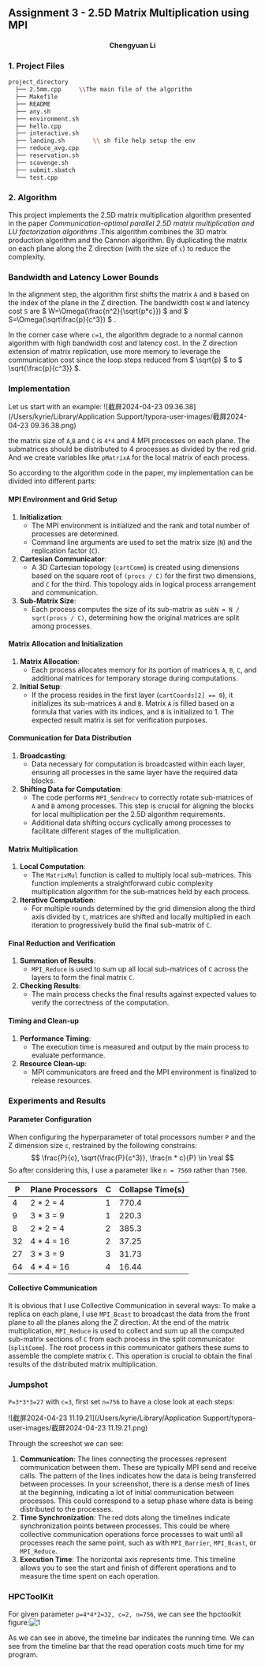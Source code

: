 ## Assignment 3 - 2.5D Matrix Multiplication using MPI

#### <center>Chengyuan Li</center>

### 1. Project Files

```bash
project_directory
  ├── 2.5mm.cpp     \\The main file of the algorithm
  ├── Makefile			
  ├── README				
  ├── any.sh					
  ├── environment.sh
  ├── hello.cpp
  ├── interactive.sh
  ├── landing.sh		\\ sh file help setup the env
  ├── reduce_avg.cpp
  ├── reservation.sh
  ├── scavenge.sh
  ├── submit.sbatch
  └── test.cpp
```

### 2. Algorithm

This project implements the 2.5D matrix multiplication algorithm presented in the paper *Communication-optimal parallel 2.5D matrix multiplication and LU factorization algorithms* .This algorithm combines the 3D matrix production algorithm and the Cannon algorithm. By duplicating the matrix on each plane along the Z direction (with the size of `c`) to reduce the complexity.

### Bandwidth and Latency Lower Bounds

In the alignment step, the algorithm first shifts the matrix `A` and `B` based on the index of the plane in the Z direction. The bandwidth cost `W` and latency cost `S` are $ W=\Omega(\frac{n^2}{\sqrt{p*c}}) $ and $ S=\Omega(\sqrt\frac{p}{c^3}) $ .

In the corner case where `c=1`, the algorithm degrade to a normal cannon algorithm with high bandwidth cost and latency cost. In the Z direction extension of matrix replication, use more memory to leverage the communication cost since the loop steps reduced from $ \sqrt{p} $ to $ \sqrt{\frac{p}{c^3}} $.

### Implementation

Let us start with an example: ![截屏2024-04-23 09.36.38](/Users/kyrie/Library/Application Support/typora-user-images/截屏2024-04-23 09.36.38.png)

the matrix size of `A`,`B` and `C` is `4*4` and 4 MPI processes on each plane. The submatrices should be distributed to 4 processes as divided by the red grid. And we create variables like `pMatrixA` for the local matrix of each process.

So according to the algorithm code in the paper, my implementation can be divided into different parts:

#### MPI Environment and Grid Setup

1. **Initialization**:
   - The MPI environment is initialized and the rank and total number of processes are determined.
   - Command line arguments are used to set the matrix size (`N`) and the replication factor (`C`).
2. **Cartesian Communicator**:
   - A 3D Cartesian topology (`cartComm`) is created using dimensions based on the square root of `(procs / C)` for the first two dimensions, and `C` for the third. This topology aids in logical process arrangement and communication.
3. **Sub-Matrix Size**:
   - Each process computes the size of its sub-matrix as `subN = N / sqrt(procs / C)`, determining how the original matrices are split among processes.

#### Matrix Allocation and Initialization

1. **Matrix Allocation**:
   - Each process allocates memory for its portion of matrices `A`, `B`, `C`, and additional matrices for temporary storage during computations.
2. **Initial Setup**:
   - If the process resides in the first layer (`cartCoords[2] == 0`), it initializes its sub-matrices `A` and `B`. Matrix `A` is filled based on a formula that varies with its indices, and `B` is initialized to 1. The expected result matrix is set for verification purposes.

#### Communication for Data Distribution

1. **Broadcasting**:
   - Data necessary for computation is broadcasted within each layer, ensuring all processes in the same layer have the required data blocks.
2. **Shifting Data for Computation**:
   - The code performs `MPI_Sendrecv` to correctly rotate sub-matrices of `A` and `B` among processes. This step is crucial for aligning the blocks for local multiplication per the 2.5D algorithm requirements.
   - Additional data shifting occurs cyclically among processes to facilitate different stages of the multiplication.

#### Matrix Multiplication

1. **Local Computation**:
   - The `MatrixMul` function is called to multiply local sub-matrices. This function implements a straightforward cubic complexity multiplication algorithm for the sub-matrices held by each process.
2. **Iterative Computation**:
   - For multiple rounds determined by the grid dimension along the third axis divided by `C`, matrices are shifted and locally multiplied in each iteration to progressively build the final sub-matrix of `C`.

#### Final Reduction and Verification

1. **Summation of Results**:
   - `MPI_Reduce` is used to sum up all local sub-matrices of `C` across the layers to form the final matrix `C`.
2. **Checking Results**:
   - The main process checks the final results against expected values to verify the correctness of the computation.

#### Timing and Clean-up

1. **Performance Timing**:
   - The execution time is measured and output by the main process to evaluate performance.
2. **Resource Clean-up**:
   - MPI communicators are freed and the MPI environment is finalized to release resources.

### Experiments and Results

#### Parameter Configuration

When configuring the hyperparameter of total processors number `P` and the Z dimension size `c`, restrained by the following constrains:
$$
\frac{P}{c}, \sqrt{\frac{P}{c^3}}, \frac{n * c}{P} \in \real
$$
So after considering this, I use a parameter like `n = 7560` rather than `7500`.

| P    | Plane Processors | C    | Collapse Time(s) |
| ---- | ---------------- | ---- | ---------------- |
| 4    | 2 * 2 = 4        | 1    | 770.4            |
| 9    | 3 * 3 = 9        | 1    | 220.3            |
| 8    | 2 * 2 = 4        | 2    | 385.3            |
| 32   | 4 * 4 = 16       | 2    | 37.25            |
| 27   | 3 * 3 = 9        | 3    | 31.73            |
| 64   | 4 * 4 = 16       | 4    | 16.44            |

#### Collective Communication

It is obvious that I use Collective Communication in several ways: To make a replica on each plane, I use `MPI_Bcast` to broadcast the data from the front plane to all the planes along the Z direction. At the end of the matrix multiplication, `MPI_Reduce` is used to collect and sum up all the computed sub-matrix sections of `C` from each process in the split communicator (`splitComm`). The root process in this communicator gathers these sums to assemble the complete matrix `C`. This operation is crucial to obtain the final results of the distributed matrix multiplication.

### Jumpshot

`P=3*3*3=27` with `c=3`, first set `n=756` to have a close look at each steps:

![截屏2024-04-23 11.19.21](/Users/kyrie/Library/Application Support/typora-user-images/截屏2024-04-23 11.19.21.png)

Through the screeshot we can see:

1. **Communication**: The lines connecting the processes represent communication between them. These are typically MPI send and receive calls. The pattern of the lines indicates how the data is being transferred between processes. In your screenshot, there is a dense mesh of lines at the beginning, indicating a lot of initial communication between processes. This could correspond to a setup phase where data is being distributed to the processes.
2. **Time Synchronization**: The red dots along the timelines indicate synchronization points between processes. This could be where collective communication operations force processes to wait until all processes reach the same point, such as with `MPI_Barrier`, `MPI_Bcast`, or `MPI_Reduce`.
3. **Execution Time**: The horizontal axis represents time. This timeline allows you to see the start and finish of different operations and to measure the time spent on each operation.

### HPCToolKit

For given parameter `p=4*4*2=32, c=2, n=756`, we can see the hpctoolkit figure:![1](/Users/kyrie/Desktop/1.png)

As we can see in above, the timeline bar indicates the running time. We can see from the timeline bar that the read operation costs much time for my program.